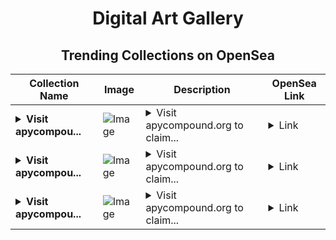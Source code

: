 <div align="center">

# Digital Art Gallery

## Trending Collections on OpenSea

| Collection Name                       | Image                                                                                     | Description                       | OpenSea Link                                                                                          |
|---------------------------------------|-------------------------------------------------------------------------------------------|-----------------------------------|--------------------------------------------------------------------------------------------------------|
| **<details><summary>Visit apycompou...</summary>Visit apycompound.org to claim rewards</details>** | ![Image](https://i.seadn.io/s/raw/files/b30f718b142782b451215052b89e2637.webp?w=500&auto=format?w=200&auto=format) | <details><summary>Visit apycompound.org to claim...</summary>Visit apycompound.org to claim rewards</details> | <details><summary>Link</summary>[Visit apycompound.org to claim rewards](https://opensea.io/collection/visit-apycompound-org-to-claim-rewards-27)</details> |
| **<details><summary>Visit apycompou...</summary>Visit apycompound.org to claim rewards</details>** | ![Image](https://i.seadn.io/s/raw/files/b30f718b142782b451215052b89e2637.webp?w=500&auto=format?w=200&auto=format) | <details><summary>Visit apycompound.org to claim...</summary>Visit apycompound.org to claim rewards</details> | <details><summary>Link</summary>[Visit apycompound.org to claim rewards](https://opensea.io/collection/visit-apycompound-org-to-claim-rewards-26)</details> |
| **<details><summary>Visit apycompou...</summary>Visit apycompound.org to claim rewards</details>** | ![Image](https://i.seadn.io/s/raw/files/b30f718b142782b451215052b89e2637.webp?w=500&auto=format?w=200&auto=format) | <details><summary>Visit apycompound.org to claim...</summary>Visit apycompound.org to claim rewards</details> | <details><summary>Link</summary>[Visit apycompound.org to claim rewards](https://opensea.io/collection/visit-apycompound-org-to-claim-rewards-25)</details> |

</div>